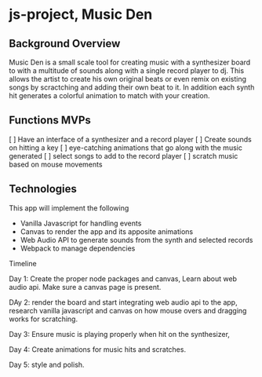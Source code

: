 # js-project, Music Den

## Background Overview

Music Den is a small scale tool for creating music with a synthesizer board to with a multitude of sounds along with a single
record player to dj. This allows the artist to create his own original beats or even remix on existing songs by scractching and
adding their own beat to it. In addition each synth hit generates a colorful animation to match with your creation.

## Functions MVPs

[ ] Have an interface of a synthesizer and a record player
[ ] Create sounds on hitting a key
[ ] eye-catching animations that go along with the music generated
[ ] select songs to add to the record player
[ ] scratch music based on mouse movements

## Technologies

This app will implement the following
* Vanilla Javascript for handling events
* Canvas to render the app and its apposite animations
* Web Audio API to generate sounds from the synth and selected records
* Webpack to manage dependencies

Timeline

Day 1: Create the proper node packages and canvas, Learn about web audio api. Make sure a canvas page is present.

DAy 2: render the board and start integrating web audio api to the app, research vanilla javascript and canvas on how mouse
overs and dragging works for scratching.

Day 3: Ensure music is playing properly when hit on the synthesizer, 

Day 4: Create animations for music hits and scratches.

Day 5: style and polish.
